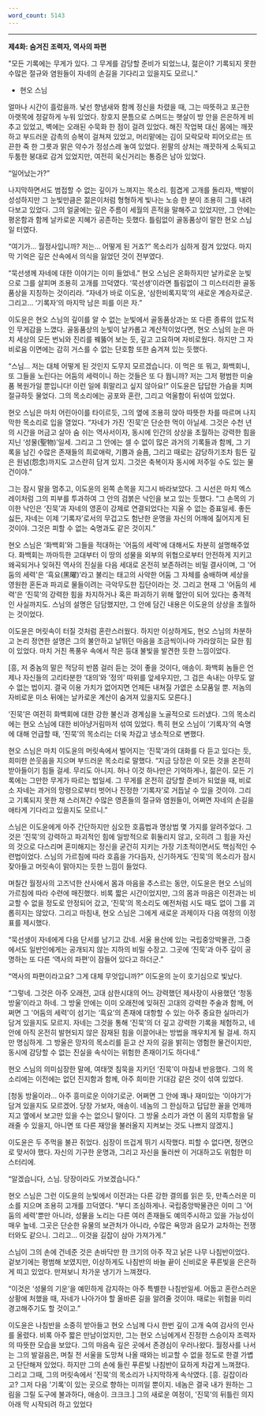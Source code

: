 ```yaml
---
word_count: 5143
---
```

---

**제4화: 숨겨진 조력자, 역사의 파편**

"모든 기록에는 무게가 있다. 그 무게를 감당할 준비가 되었느냐, 젊은이? 기록되지 못한 수많은 절규와 염원들이 자네의 손길을 기다리고 있을지도 모르니."

- 현오 스님

얼마나 시간이 흘렀을까. 낯선 향냄새와 함께 정신을 차렸을 때, 그는 따뜻하고 포근한 아랫목에 정갈하게 누워 있었다. 창호지 문틈으로 스며드는 햇살이 방 안을 은은하게 비추고 있었고, 벽에는 오래된 수묵화 한 점이 걸려 있었다. 해진 작업복 대신 몸에는 깨끗하고 부드러운 감촉의 승복이 걸쳐져 있었고, 머리맡에는 김이 모락모락 피어오르는 뜨끈한 죽 한 그릇과 맑은 약수가 정성스레 놓여 있었다. 왼팔의 상처는 깨끗하게 소독되고 두툼한 붕대로 감겨 있었지만, 여전히 욱신거리는 통증은 남아 있었다.

“일어났는가?”

나지막하면서도 범접할 수 없는 깊이가 느껴지는 목소리. 힘겹게 고개를 돌리자, 백발이 성성하지만 그 눈빛만큼은 젊은이처럼 형형하게 빛나는 노승 한 분이 조용히 그를 내려다보고 있었다. 그의 얼굴에는 깊은 주름이 세월의 흔적을 말해주고 있었지만, 그 안에는 평온함과 함께 날카로운 지혜가 공존하는 듯했다. 틀림없이 골동품상이 말한 현오 스님일 터였다.

“여기가… 월정사입니까? 저는… 어떻게 된 거죠?” 목소리가 심하게 잠겨 있었다. 마지막 기억은 깊은 산속에서 의식을 잃었던 것이 전부였다.

“묵선생께 자네에 대한 이야기는 이미 들었네.” 현오 스님은 온화하지만 날카로운 눈빛으로 그를 살피며 조용히 고개를 끄덕였다. ‘묵선생’이라면 틀림없이 그 미스터리한 골동품상을 지칭하는 것이리라. “자네가 바로 이도윤, ‘삼한비록지묵’의 새로운 계승자로군. 그리고… ‘기록자’의 마지막 남은 피를 이은 자.”

이도윤은 현오 스님의 깊이를 알 수 없는 눈빛에서 골동품상과는 또 다른 종류의 압도적인 무게감을 느꼈다. 골동품상의 눈빛이 날카롭고 계산적이었다면, 현오 스님의 눈은 마치 세상의 모든 번뇌와 진리를 꿰뚫어 보는 듯, 깊고 고요하며 자비로웠다. 하지만 그 자비로움 이면에는 감히 거스를 수 없는 단호함 또한 숨겨져 있는 듯했다.

“스님… 저는 대체 어떻게 된 것인지 도무지 모르겠습니다. 이 먹은 또 뭐고, 화백회니, 또 그들을 노린다는 어둠의 세력이니 하는 것들은 또 다 뭡니까? 저는 그저 평범한 미술품 복원가일 뿐입니다! 이런 일에 휘말리고 싶지 않아요!” 이도윤은 답답한 가슴을 치며 절규하듯 물었다. 그의 목소리에는 공포와 혼란, 그리고 억울함이 뒤섞여 있었다.

현오 스님은 마치 어린아이를 타이르듯, 그의 옆에 조용히 앉아 따뜻한 차를 따르며 나지막한 목소리로 입을 열었다. “자네가 가진 ‘진묵’은 단순한 먹이 아닐세. 그것은 수천 년의 시간을 머금고 살아 숨 쉬는 역사서이자, 동시에 인간의 상상을 초월하는 강력한 힘을 지닌 ‘성물(聖物)’일세. 그리고 그 안에는 셀 수 없이 많은 과거의 기록들과 함께, 그 기록을 남긴 수많은 존재들의 희로애락, 기쁨과 슬픔, 그리고 때로는 감당하기조차 힘든 깊은 원념(怨念)까지도 고스란히 담겨 있지. 그것은 축복이자 동시에 저주일 수도 있는 물건이야.”

그는 잠시 말을 멈추고, 이도윤의 왼쪽 손목을 지그시 바라보았다. 그 시선은 마치 엑스레이처럼 그의 피부를 투과하여 그 안의 검붉은 낙인을 보고 있는 듯했다. “그 손목의 기이한 낙인은 ‘진묵’과 자네의 영혼이 강제로 연결되었다는 지울 수 없는 증표일세. 좋든 싫든, 자네는 이제 ‘기록자’로서의 무겁고도 험난한 운명을 자신의 어깨에 짊어지게 된 것이야. 그것은 피할 수 없는 숙명과도 같은 것이지.”

현오 스님은 ‘화백회’와 그들을 적대하는 '어둠의 세력'에 대해서도 차분히 설명해주었다. 화백회는 까마득한 고대부터 이 땅의 성물을 외부의 위협으로부터 안전하게 지키고 왜곡되거나 잊혀진 역사의 진실을 다음 세대로 온전히 보존하려는 비밀 결사이며, 그 '어둠의 세력'은 ‘흑요(黑曜)’라고 불리는 태고의 사악한 어둠 그 자체를 숭배하며 세상을 영원한 혼돈과 파괴로 물들이려는 극악무도한 집단이라는 것. 그리고 현재 그 '어둠의 세력'은 ‘진묵’의 강력한 힘을 차지하거나 혹은 파괴하기 위해 혈안이 되어 있다는 충격적인 사실까지도. 스님의 설명은 담담했지만, 그 안에 담긴 내용은 이도윤의 상상을 초월하는 것이었다.

이도윤은 머릿속이 터질 것처럼 혼란스러웠다. 하지만 이상하게도, 현오 스님의 차분하고 논리 정연한 설명은 그의 불안하고 날뛰던 마음을 조금씩이나마 가라앉히는 묘한 힘이 있었다. 마치 거친 폭풍우 속에서 작은 등대 불빛을 발견한 듯한 느낌이었다.

[흥, 저 중놈의 말은 적당히 반쯤 걸러 듣는 것이 좋을 것이다, 애송이. 화백회 놈들은 언제나 자신들의 고리타분한 ‘대의’와 ‘정의’ 따위를 앞세우지만, 그 검은 속내는 아무도 알 수 없는 법이지. 결국 이용 가치가 없어지면 언제든 내쳐질 가엾은 소모품일 뿐. 저놈의 자비로운 미소 뒤에는 날카로운 계산이 숨겨져 있을지도 모른다.]

‘진묵’은 여전히 화백회에 대한 강한 불신과 경계심을 노골적으로 드러냈다. 그의 목소리에는 현오 스님에 대한 비아냥거림마저 섞여 있었다. 특히 현오 스님이 ‘기록자’의 숙명에 대해 언급할 때, ‘진묵’의 목소리는 더욱 차갑고 냉소적으로 변했다.

현오 스님은 마치 이도윤의 머릿속에서 벌어지는 ‘진묵’과의 대화를 다 듣고 있다는 듯, 희미한 쓴웃음을 지으며 부드러운 목소리로 말했다. “지금 당장은 이 모든 것을 온전히 받아들이기 힘들 걸세. 무리도 아니지. 허나 이것 하나만은 기억하게나, 젊은이. 모든 기록에는 그만한 무게가 따르는 법일세. 그 무게를 온전히 감당할 준비가 되었을 때, 비로소 자네는 과거의 망령으로부터 벗어나 진정한 ‘기록자’로 거듭날 수 있을 것이야. 그리고 기록되지 못한 채 스러져간 수많은 영혼들의 절규와 염원들이, 어쩌면 자네의 손길을 애타게 기다리고 있을지도 모르니.”

스님은 이도윤에게 아주 간단하지만 심오한 호흡법과 명상법 몇 가지를 알려주었다. 그것은 ‘진묵’의 강력하고 파괴적인 힘에 일방적으로 휘둘리지 않고, 오히려 그 힘을 자신의 것으로 다스리며 혼미해지는 정신을 굳건히 지키는 가장 기초적이면서도 핵심적인 수련법이었다. 스님의 가르침에 따라 호흡을 가다듬자, 신기하게도 ‘진묵’의 목소리가 잠시 잦아들고 머릿속이 맑아지는 듯한 느낌이 들었다.

며칠간 월정사의 고즈넉한 산사에서 몸과 마음을 추스르는 동안, 이도윤은 현오 스님의 가르침에 따라 수련에 매진했다. 비록 짧은 시간이었지만, 그의 몸과 마음은 이전과는 비교할 수 없을 정도로 안정되어 갔고, ‘진묵’의 목소리도 예전처럼 시도 때도 없이 그를 괴롭히지는 않았다. 그리고 마침내, 현오 스님은 그에게 새로운 과제이자 다음 여정의 이정표를 제시했다.

“묵선생이 자네에게 다음 단서를 남기고 갔네. 서울 용산에 있는 국립중앙박물관, 그중에서도 일반인에게는 공개되지 않는 지하의 비밀 수장고. 그곳에 ‘진묵’과 아주 깊이 공명하는 또 다른 ‘역사의 파편’이 잠들어 있다고 하더군.”

“역사의 파편이라고요? 그게 대체 무엇입니까?” 이도윤의 눈이 호기심으로 빛났다.

“그렇네. 그것은 아주 오래전, 고대 삼한시대의 어느 강력했던 제사장이 사용했던 ‘청동 방울’이라고 하네. 그 방울 안에는 이미 오래전에 잊혀진 고대의 강력한 주술과 함께, 어쩌면 그 '어둠의 세력'이 섬기는 ‘흑요’의 존재에 대항할 수 있는 아주 중요한 실마리가 담겨 있을지도 모르지. 자네는 그것을 통해 ‘진묵’의 더 깊고 강력한 기록을 체험하고, 네 안에 아직 온전히 발현되지 않은 잠재된 힘을 이끌어내는 방법을 깨우치게 될 걸세. 하지만 명심하게. 그 방울은 망자의 목소리를 듣고 산 자의 길을 밝히는 영험한 물건이지만, 동시에 감당할 수 없는 진실을 속삭이는 위험한 존재이기도 하다네.”

현오 스님의 의미심장한 말에, 여태껏 침묵을 지키던 ‘진묵’이 마침내 반응했다. 그의 목소리에는 이전에는 없던 진지함과 함께, 아주 희미한 기대감 같은 것이 섞여 있었다.

[청동 방울이라… 아주 흥미로운 이야기로군. 어쩌면 그 안에 꽤나 재미있는 ‘이야기’가 담겨 있을지도 모르겠어. 당장 가보자, 애송이. 네놈의 그 한심하고 답답한 꼴을 언제까지고 옆에서 보고만 있을 수는 없으니 말이다. 그 방울 소리가 과연 이 몸의 지루함을 달래줄 수 있을지, 아니면 또 다른 재앙을 불러올지 지켜보는 것도 나쁘지 않겠지.]

이도윤은 두 주먹을 불끈 쥐었다. 심장이 뜨겁게 뛰기 시작했다. 피할 수 없다면, 정면으로 맞서야 했다. 자신의 기구한 운명과, 그리고 자신을 둘러싼 이 거대하고도 위험한 미스터리에.

“알겠습니다, 스님. 당장이라도 가보겠습니다.”

현오 스님은 그런 이도윤의 눈빛에서 이전과는 다른 강한 결의를 읽은 듯, 만족스러운 미소를 지으며 조용히 고개를 끄덕였다. “부디 조심하게나. 국립중앙박물관은 이미 그 '어둠의 세력'뿐만 아니라, 성물을 노리는 다른 여러 존재들도 예의주시하고 있을 가능성이 매우 높네. 그곳은 단순한 유물의 보관처가 아니라, 수많은 욕망과 음모가 교차하는 전쟁터와도 같으니. 그리고… 이것을 길잡이 삼아 가져가게.”

스님이 그의 손에 건네준 것은 손바닥만 한 크기의 아주 작고 낡은 나무 나침반이었다. 겉보기에는 평범해 보였지만, 이상하게도 나침반의 바늘 끝이 신비로운 푸른빛을 은은하게 띠고 있었다. 만져보니 차가운 냉기가 느껴졌다.

“이것은 ‘성물의 기운’을 예민하게 감지하는 아주 특별한 나침반일세. 어둡고 혼란스러운 상황에 처했을 때, 자네가 나아가야 할 올바른 길을 알려줄 것이야. 때로는 위험을 미리 경고해주기도 할 것이고.”

이도윤은 나침반을 소중히 받아들고 현오 스님께 다시 한번 깊이 고개 숙여 감사의 인사를 올렸다. 비록 아주 짧은 만남이었지만, 그는 현오 스님에게서 진정한 스승이자 조력자의 따뜻한 모습을 보았다. 그의 마음속 깊은 곳에서 존경심이 우러나왔다. 월정사를 나서는 그의 발걸음은, 며칠 전 서울을 도망쳐 나올 때와는 비교할 수 없을 정도로 한결 가볍고 단단해져 있었다. 하지만 그의 손에 들린 푸른빛 나침반이 묘하게 차갑게 느껴졌다. 그리고 그때, 그의 머릿속에서 '진묵'의 목소리가 나지막하게 속삭였다. [흥. 길잡이라고? 그저 다음 '기록'이 있는 곳으로 향하는 미끼일 뿐이지. 네놈은 결국 내가 원하는 그림을 그릴 도구에 불과하다, 애송이. 크크크.] 그의 새로운 여정이, '진묵'의 뒤틀린 의지 아래 막 시작되려 하고 있었다